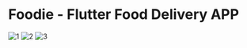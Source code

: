 # Foodie - Flutter Food Delivery APP

![1](https://github.com/user-attachments/assets/c19e5a43-edde-4eed-bb7c-9b6559cdc3fc)
![2](https://github.com/user-attachments/assets/b8bc175a-c348-482b-9075-80c018d4fe9c)
![3](https://github.com/user-attachments/assets/af43aae1-84bf-44ec-97e6-c65a55c26f71)

